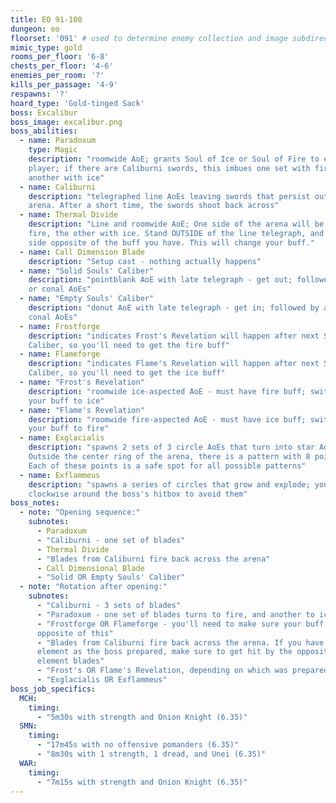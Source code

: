 ```yaml
---
title: EO 91-100
dungeon: eo
floorset: '091' # used to determine enemy collection and image subdirectory
mimic_type: gold
rooms_per_floor: '6-8'
chests_per_floor: '4-6'
enemies_per_room: '?'
kills_per_passage: '4-9'
respawns: '?'
hoard_type: 'Gold-tinged Sack'
boss: Excalibur
boss_image: excalibur.png
boss_abilities:
  - name: Paradoxum
    type: Magic
    description: "roomwide AoE; grants Soul of Ice or Soul of Fire to each
    player; if there are Caliburni swords, this imbues one set with fire, and
    another with ice"
  - name: Caliburni
    description: "telegraphed line AoEs leaving swords that persist outside the
    arena. After a short time, the swords shoot back across"
  - name: Thermal Divide
    description: "Line and roomwide AoE; One side of the arena will be hit with
    fire, the other with ice. Stand OUTSIDE of the line telegraph, and on the
    side opposite of the buff you have. This will change your buff."
  - name: Call Dimension Blade
    description: "Setup cast - nothing actually happens"
  - name: "Solid Souls' Caliber"
    description: "pointblank AoE with late telegraph - get out; followed by arc
    or conal AoEs"
  - name: "Empty Souls' Caliber"
    description: "donut AoE with late telegraph - get in; followed by arc or
    conal AoEs"
  - name: Frostforge
    description: "indicates Frost's Revelation will happen after next Souls'
    Caliber, so you'll need to get the fire buff"
  - name: Flameforge
    description: "indicates Flame's Revelation will happen after next Souls'
    Caliber, so you'll need to get the ice buff"
  - name: "Frost's Revelation"
    description: "roomwide ice-aspected AoE - must have fire buff; switches
    your buff to ice"
  - name: "Flame's Revelation"
    description: "roomwide fire-aspected AoE - must have ice buff; switches
    your buff to fire"
  - name: Exglacialis
    description: "spawns 2 sets of 3 circle AoEs that turn into star AoEs.
    Outside the center ring of the arena, there is a pattern with 8 points.
    Each of these points is a safe spot for all possible patterns"
  - name: Exflammeus
    description: "spawns a series of circles that grow and explode; you can run
    clockwise around the boss's hitbox to avoid them"
boss_notes:
  - note: "Opening sequence:"
    subnotes:
      - Paradoxum
      - "Caliburni - one set of blades"
      - Thermal Divide
      - "Blades from Caliburni fire back across the arena"
      - Call Dimensional Blade
      - "Solid OR Empty Souls' Caliber"
  - note: "Rotation after opening:"
    subnotes:
      - "Caliburni - 3 sets of blades"
      - "Paradoxum - one set of blades turns to fire, and another to ice"
      - "Frostforge OR Flameforge - you'll need to make sure your buff is
      opposite of this"
      - "Blades from Caliburni fire back across the arena. If you have the same
      element as the boss prepared, make sure to get hit by the opposite
      element blades"
      - "Frost's OR Flame's Revelation, depending on which was prepared"
      - "Exglacialis OR Exflammeus"
boss_job_specifics:
  MCH:
    timing:
      - "5m30s with strength and Onion Knight (6.35)"
  SMN:
    timing:
      - "17m45s with no offensive pomanders (6.35)"
      - "8m30s with 1 strength, 1 dread, and Unei (6.35)"
  WAR:
    timing:
      - "7m15s with strength and Onion Knight (6.35)"
---
```

